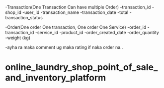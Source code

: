 -Transaction(One Transaction Can have multiple Order)
    -transaction_id
    -shop_id
    -user_id
    -transaction_name
    -transaction_date
    -total
    -transaction_status

-Order(One order One transaction, One order One Service)
    -order_id
    -transaction_id
    -service_id
    -product_id
    -order_created_date
    -order_quantity
    -weight (kg)



-ayha ra maka comment ug maka rating if naka order na..



# online_laundry_shop_point_of_sale_and_inventory_platform
